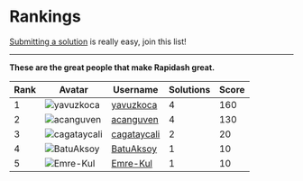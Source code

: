 # Rankings

<p class="tip">
<a href="#/submit-a-solution">Submitting a solution</a> is really easy, join this list!
</p> 

___
**These are the great people that make Rapidash great.**  

    
| Rank | Avatar | Username  | Solutions | Score |
|------|--------|-----------|-------|-----------|
| 1  |    ![yavuzkoca](https://github.com/yavuzkoca.png?size=60)    | [yavuzkoca](https://github.com/yavuzkoca) |     4     | 160   |
| 2  |    ![acanguven](https://github.com/acanguven.png?size=60)    | [acanguven](https://github.com/acanguven) |     4     | 130   |
| 3  |    ![cagataycali](https://github.com/cagataycali.png?size=60)    | [cagataycali](https://github.com/cagataycali) |     2     | 20   |
| 4  |    ![BatuAksoy](https://github.com/BatuAksoy.png?size=60)    | [BatuAksoy](https://github.com/BatuAksoy) |     1     | 10   |
| 5  |    ![Emre-Kul](https://github.com/Emre-Kul.png?size=60)    | [Emre-Kul](https://github.com/Emre-Kul) |     1     | 10   |

